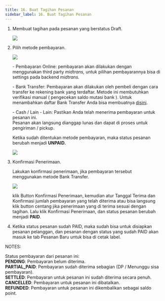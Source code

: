```yaml
---
title: 16. Buat Tagihan Pesanan
sidebar_label: 16. Buat Tagihan Pesanan
---
```

1. M﻿embuat tagihan pada pesanan yang berstatus Draft.

   ![](/img/16.-buat-tagihan-pesanan.png)
2. P﻿ilih metode pembayaran.

   ![](/img/16.-tampilan-ketika-klik-buat-tagihan.png)

   \-﻿ Pembayaran Online: pembayaran akan dilakukan dengan menggunakan third party *midtrans,* untuk pilihan pembayarannya bisa di settings pada backend *midtrans.*

   \-﻿ Bank Transfer: Pembayaran akan dilakukan oleh pembeli dengan cara transfer ke rekening bank yang terdaftar. Metode ini membutuhkan verifikasi manual ( pengecekan saldo mutasi bank ). Untuk menambahkan daftar Bank Transfer Anda bisa membuatnya [disini](https://onee.netlify.app/dashboard/rekening-bank).

   \-﻿ Cash / Lain - Lain: Pastikan Anda telah menerima pembayaran untuk pesanan ini.\
   Pesanan akan langsung dianggap lunas dan dapat di proses untuk pengiriman / pickup.

   K﻿etika sudah ditentukan metode pembayaran, maka status pesanan berubah menjadi **UNPAID.**

   ![](/img/16.-pesanan-unpaid.png)
3. K﻿onfirmasi Penerimaan.

   L﻿akukan konfirmasi penerimaan, jika pembayaran tersebut menggunakan metode Bank Transfer.

   ![](/img/16.-konfirmasi-penerimaan.png)

   k﻿lik Button Konfirmasi Penerimaan, kemudian atur Tanggal Terima dan Konfirmasi jumlah pembayaran yang telah diterima atau bisa langsung klik button centang jika penerimaan yang di terima sesuai dengan tagihan. Lalu klik Konfirmasi Penerimaan, dan status pesanan berubah menjadi **PAID**.
4. K﻿etika status pesanan sudah PAID, maka sudah bisa untuk disiapkan pesanan pelanggan, dan pesanan dengan status yang sudah PAID akan masuk ke tab Pesanan Baru untuk bisa di cetak label.



N﻿OTES: 

Status pembayaran dari pesanan ini:\
**PENDING**: Pembayaran belum diterima.\
**PARTIAL_PAID**: Pembayaran sudah diterima sebagian (DP / Menunggu sisa pembayaran).\
**SETTLED**: Pembayaran untuk pesanan ini sudah diterima secara penuh.\
**CANCELLED**: Pembayaran untuk pesanan ini dibatalkan.\
**REFUNDED**: Pembayaran untuk pesanan ini dikembalikan sebagai saldo point.